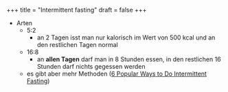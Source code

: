+++
title = "Intermittent fasting"
draft = false
+++

-   Arten
    -   5:2
        -   an 2 Tagen isst man nur kalorisch im Wert von 500 kcal und an den restlichen Tagen normal
    -   16:8
        -   an **allen Tagen** darf man in 8 Stunden essen, in den restlichen 16 Stunden darf nichts gegessen werden
    -   es gibt aber mehr Methoden ([6 Popular Ways to Do Intermittent Fasting](https://www.healthline.com/nutrition/6-ways-to-do-intermittent-fasting))
